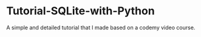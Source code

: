 # Tutorial-SQLite-with-Python
A simple and detailed tutorial that I made based on a codemy video course.
